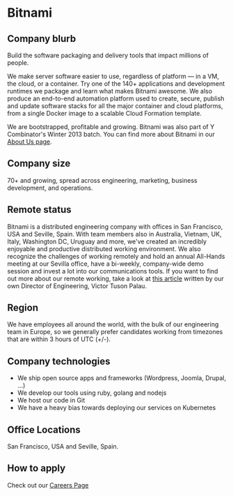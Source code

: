 # Bitnami

## Company blurb

Build the software packaging and delivery tools that impact millions of people. 

We make server software easier to use, regardless of platform — in a VM, the cloud, or a container. Try one of the 140+ applications and development runtimes we package and learn what makes Bitnami awesome. We also produce an end-to-end automation platform used to create, secure, publish and update software stacks for all the major container and cloud platforms, from a single Docker image to a scalable Cloud Formation template.

We are bootstrapped, profitable and growing. Bitnami was also part of Y Combinator's Winter 2013 batch. You can find more about Bitnami in our [About Us page](https://bitnami.com/about-us).

## Company size

 70+ and growing, spread across  engineering, marketing, business development, and operations. 

## Remote status

Bitnami is a distributed engineering company with offices in San Francisco, USA and Seville, Spain. With team members also in Australia, Vietnam, UK, Italy, Washington DC, Uruguay and more, we've created an incredibly enjoyable and productive distributed working environment. We also recognize the challenges of working remotely and hold an annual All-Hands meeting at our Sevilla office, have a  bi-weekly, company-wide demo session and invest a lot into our communications tools. If you want to find out more about our remote working, take a look at [this article](https://www.linkedin.com/pulse/distributed-working-bitnami-victor-tuson-palau) written by our own Director of Engineering, Victor Tuson Palau. 

## Region

We have employees all around the world, with the bulk of our engineering team in Europe, so we generally prefer candidates working from timezones that are within 3 hours of UTC (+/-).

## Company technologies

* We ship open source apps and frameworks (Wordpress, Joomla, Drupal, ...) 
* We develop our tools using ruby, golang and nodejs 
* We host our code in Git
* We have a heavy bias towards deploying our services on Kubernetes

## Office Locations

San Francisco, USA and Seville, Spain.

## How to apply

Check out our [Careers Page](https://bitnami.com/careers) 
